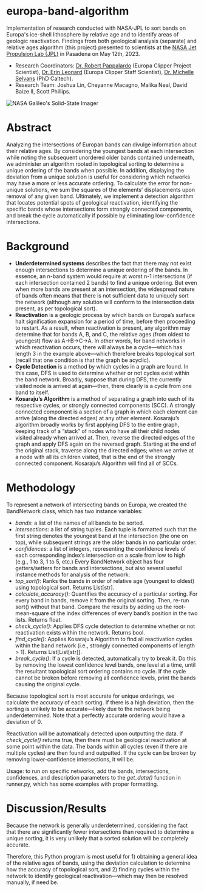 # europa-band-algorithm
Implementation of research conducted with NASA-JPL to sort bands on Europa's ice-shell lithosphere by relative age and to identify areas of geologic reactivation. Findings from both geological analysis (separate) and relative ages algorithm (this project) presented to scientists at the [NASA Jet Propulsion Lab (JPL)](https://www.jpl.nasa.gov/) in Pasadena on May 12th, 2023. 
* Research Coordinators: [Dr. Robert Pappalardo](https://science.jpl.nasa.gov/people/pappalardo/) (Europa Clipper Project Scientist), [Dr. Erin Leonard](https://science.jpl.nasa.gov/people/leonard/) (Europa Clipper Staff Scientist), [Dr. Michelle Selvans](https://airandspace.si.edu/people/staff/michelle-selvans) (PhD Caltech).
* Research Team: Joshua Lin, Cheyanne Macagno, Malika Neal, David Baize II, Scott Phillips.

![NASA Galileo's Solid-State Imager](https://astrogeology.usgs.gov/ckan/dataset/cc38d1df-db15-41f3-90d6-4e63e3c4420f/resource/5b88e3af-5b36-47df-bc83-e3e323cd6fee/download/europa_mosaic_thumbnail_1024.jpg)

# Abstract

Analyzing the intersections of Europan bands can divulge information about their relative ages. By considering the youngest bands at each intersection while noting the subsequent unordered older bands contained underneath, we administer an algorithm rooted in topological sorting to determine a unique ordering of the bands when possible. In addition, displaying the deviation from a unique solution is useful for considering which networks may have a more or less accurate ordering. To calculate the error for non-unique solutions, we sum the squares of the elements’ displacements upon removal of any given band. Ultimately, we implement a detection algorithm that locates potential spots of geological reactivation, identifying the specific bands whose intersections form strongly connected components, and break the cycle automatically if possible by eliminating low-confidence intersections.

# Background
* **Underdetermined systems** describes the fact that there may not exist enough intersections to determine a unique ordering of the bands. In essence, an n-band system would require at worst n-1 intersections (if each intersection contained 2 bands) to find a unique ordering. But even when more bands are present at an intersection, the widespread nature of bands often means that there is not sufficient data to uniquely sort the network (although any solution will conform to the intersection data present, as per topological sort).
* **Reactivation** is a geologic process by which bands on Europa’s surface halt signification expansion for a period of time, before then proceeding to restart. As a result, when reactivation is present, any algorithm may determine that for bands A, B, and C, the relative ages (from oldest to youngest) flow as A→B→C→A. In other words, for band networks in which reactivation occurs, there will always be a cycle—which has length 3 in the example above—which therefore breaks topological sort (recall that one condition is that the graph be acyclic).
* **Cycle Detection** is a method by which cycles in a graph are found. In this case, DFS is used to determine whether or not cycles exist within the band network. Broadly, suppose that during DFS, the currently visited node is arrived at again—then, there clearly is a cycle from one band to itself.
* **Kosaraju’s Algorithm** is a method of separating a graph into each of its respective cycles, or strongly connected components (SCC). A strongly connected component is a section of a graph in which each element can arrive (along the directed edges) at any other element. Kosaraju’s algorithm broadly works by first applying DFS to the entire graph, keeping track of a “stack” of nodes who have all their child nodes visited already when arrived at. Then, reverse the directed edges of the graph and apply DFS again on the reversed graph. Starting at the end of the original stack, traverse along the directed edges; when we arrive at a node with all its children visited, that is the end of the strongly connected component. Kosaraju’s Algorithm will find all of SCCs. 

# Methodology
To represent a network of intersecting bands on Europa, we created the BandNetwork class, which has two instance variables: 
* *bands*: a list of the names of all bands to be sorted.
* *intersections*: a list of string tuples. Each tuple is formatted such that the first string denotes the youngest band at the intersection (the one on top), while subsequent strings are the older bands in no particular order.
* *confidences*: a list of integers, representing the confidence levels of each corresponding index’s intersection on a scale from low to high (e.g., 1 to 3, 1 to 5, etc.)
Every BandNetwork object has four getters/setters for bands and intersections, but also several useful instance methods for analysis of the network:
* *top\_sort()*: Ranks the bands in order of relative age (youngest to oldest) using topological sort. Returns List[str].
* *calculate\_accuracy()*: Quantifies the accuracy of a particular sorting. For every band in bands, remove it from the original sorting. Then, re-run sort() without that band. Compare the results by adding up the root-mean-square of the index differences of every band’s position in the two lists. Returns float.
* *check\_cycle()*: Applies DFS cycle detection to determine whether or not reactivation exists within the network. Returns bool. 
* *find\_cycle()*: Applies Kosaraju’s Algorithm to find all reactivation cycles within the band network (i.e., strongly connected components of length > 1). Returns List[List[str]].
* *break\_cycle()*: If a cycle is detected, automatically try to break it. Do this by removing the lowest confidence level bands, one level at a time, until the resultant topological sort ordering contains no cycle. If the cycle cannot be broken before removing all confidence levels, print the bands causing the original cycle.

Because topological sort is most accurate for unique orderings, we calculate the accuracy of each sorting. If there is a high deviation, then the sorting is unlikely to be accurate—likely due to the network being underdetermined. Note that a perfectly accurate ordering would have a deviation of 0.

Reactivation will be automatically detected upon outputting the data. If *check\_cycle()* returns true, then there must be geological reactivation at some point within the data. The bands within all cycles (even if there are multiple cycles) are then found and outputted. If the cycle can be broken by removing lower-confidence intersections, it will be.

Usage: to run on specific networks, add the bands, intersections, confidences, and description parameters to the *get\_data()* function in runner.py, which has some examples with proper formatting.

# Discussion/Results

Because the network is generally underdetermined, considering the fact that there are significantly fewer intersections than required to determine a unique sorting, it is very unlikely that a sorted solution will be completely accurate. 

Therefore, this Python program is most useful for 1) obtaining a general idea of the relative ages of bands, using the deviation calculation to determine how the accuracy of topological sort, and 2) finding cycles within the network to identify geological reactivation—which may then be resolved manually, if need be. 

